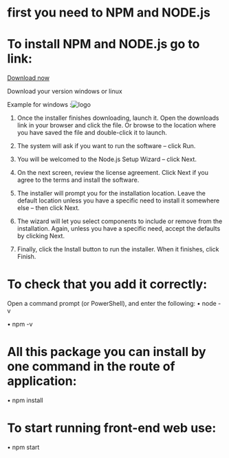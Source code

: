 # first you need to NPM and NODE.js 

# To install NPM and NODE.js go to link: 

[Download now](https://nodejs.org/en/download/)

Download your version windows or linux

Example for windows :![logo](https://drive.google.com/file/d/1NgFWH0RDjVaRPaODfwqtZRs71XLn9gA6/view?usp=sharing)

1.	Once the installer finishes downloading, launch it. Open the downloads link in your browser and click the file. Or browse to the location where you have saved the file and double-click it to launch.

2.	The system will ask if you want to run the software – click Run.

3.	You will be welcomed to the Node.js Setup Wizard – click Next.

4.	On the next screen, review the license agreement. Click Next if you agree to the terms and install the software.

5.	The installer will prompt you for the installation location. Leave the default location unless you have a specific need to install it somewhere else – then click Next.

6.	The wizard will let you select components to include or remove from the installation. Again, unless you have a specific need, accept the defaults by clicking Next.

7.	Finally, click the Install button to run the installer. When it finishes, click Finish.

# To check that you add it correctly: 

Open a command prompt (or PowerShell), and enter the following:
•	node -v

•	npm -v

# All this package you can install by one command in the route of application:

•	npm install 

# To start running front-end web use:

•	npm start